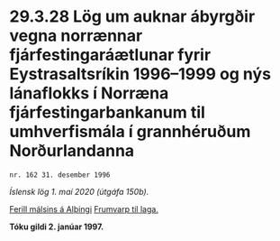 # 29.3.28 Lög um auknar ábyrgðir vegna norrænnar fjárfestingaráætlunar fyrir Eystrasaltsríkin 1996–1999 og nýs lánaflokks í Norræna fjárfestingarbankanum til umhverfismála í grannhéruðum Norðurlandanna

`nr. 162 31. desember 1996`

_Íslensk lög 1. maí 2020 (útgáfa 150b)._

[Ferill málsins á Alþingi](https://www.althingi.is/thingstorf/thingmalalistar-eftir-thingum/ferill/?ltg=121&mnr=182)
[Frumvarp til laga.](https://www.althingi.is/altext/121/s/0203.html)

**Tóku gildi 2. janúar 1997.**

